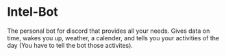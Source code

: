 # Intel-Bot
The personal bot for discord that provides all your needs. Gives data on time, wakes you up, weather, a calender, and tells you your activities of the day (You have to tell the bot those activites). 
